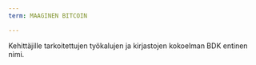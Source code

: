 ```yaml
---
term: MAAGINEN BITCOIN

---
```

Kehittäjille tarkoitettujen työkalujen ja kirjastojen kokoelman BDK entinen nimi.
